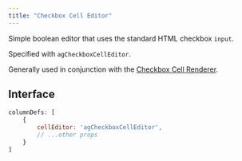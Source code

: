 ```yaml
---
title: "Checkbox Cell Editor"
---
```


Simple boolean editor that uses the standard HTML checkbox `input`.

Specified with `agCheckboxCellEditor`.

Generally used in conjunction with the [Checkbox Cell Renderer](/cell-rendering/#checkbox-cell-renderer).

<grid-example title='Checkbox Editor' name='checkbox-editor' type='generated' options='{ "modules": ["clientside"] }'></grid-example>

## Interface

```js
columnDefs: [
    {
        cellEditor: 'agCheckboxCellEditor',
        // ...other props
    }
]
```
